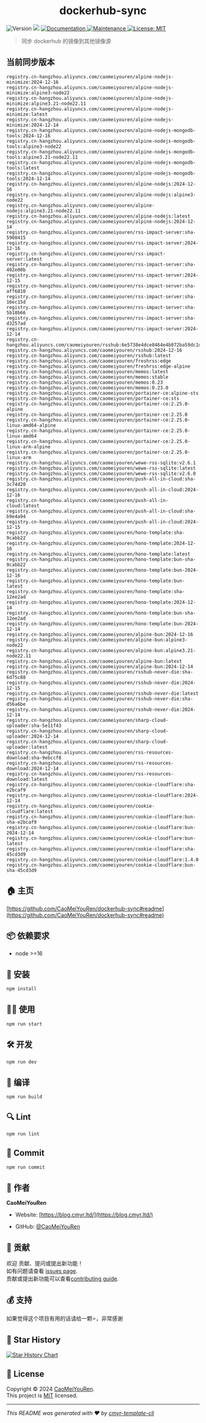 <h1 align="center">dockerhub-sync </h1>
<p>
  <img alt="Version" src="https://img.shields.io/badge/version-0.1.0-blue.svg?cacheSeconds=2592000" />
  <img src="https://img.shields.io/badge/node-%3E%3D16-blue.svg" />
  <a href="https://github.com/CaoMeiYouRen/dockerhub-sync#readme" target="_blank">
    <img alt="Documentation" src="https://img.shields.io/badge/documentation-yes-brightgreen.svg" />
  </a>
  <a href="https://github.com/CaoMeiYouRen/dockerhub-sync/graphs/commit-activity" target="_blank">
    <img alt="Maintenance" src="https://img.shields.io/badge/Maintained%3F-yes-green.svg" />
  </a>
  <a href="https://github.com/CaoMeiYouRen/dockerhub-sync/blob/master/LICENSE" target="_blank">
    <img alt="License: MIT" src="https://img.shields.io/github/license/CaoMeiYouRen/dockerhub-sync?color=yellow" />
  </a>
</p>


> 同步 dockerhub 的镜像到其他镜像源

## 当前同步版本

<!-- DOCKER_START -->
```
registry.cn-hangzhou.aliyuncs.com/caomeiyouren/alpine-nodejs-minimize:2024-12-16
registry.cn-hangzhou.aliyuncs.com/caomeiyouren/alpine-nodejs-minimize:alpine3-node22
registry.cn-hangzhou.aliyuncs.com/caomeiyouren/alpine-nodejs-minimize:alpine3.21-node22.11
registry.cn-hangzhou.aliyuncs.com/caomeiyouren/alpine-nodejs-minimize:latest
registry.cn-hangzhou.aliyuncs.com/caomeiyouren/alpine-nodejs-minimize:2024-12-14
registry.cn-hangzhou.aliyuncs.com/caomeiyouren/alpine-nodejs-mongodb-tools:2024-12-16
registry.cn-hangzhou.aliyuncs.com/caomeiyouren/alpine-nodejs-mongodb-tools:alpine3-node22
registry.cn-hangzhou.aliyuncs.com/caomeiyouren/alpine-nodejs-mongodb-tools:alpine3.21-node22.11
registry.cn-hangzhou.aliyuncs.com/caomeiyouren/alpine-nodejs-mongodb-tools:latest
registry.cn-hangzhou.aliyuncs.com/caomeiyouren/alpine-nodejs-mongodb-tools:2024-12-14
registry.cn-hangzhou.aliyuncs.com/caomeiyouren/alpine-nodejs:2024-12-16
registry.cn-hangzhou.aliyuncs.com/caomeiyouren/alpine-nodejs:alpine3-node22
registry.cn-hangzhou.aliyuncs.com/caomeiyouren/alpine-nodejs:alpine3.21-node22.11
registry.cn-hangzhou.aliyuncs.com/caomeiyouren/alpine-nodejs:latest
registry.cn-hangzhou.aliyuncs.com/caomeiyouren/alpine-nodejs:2024-12-14
registry.cn-hangzhou.aliyuncs.com/caomeiyouren/rss-impact-server:sha-5908415
registry.cn-hangzhou.aliyuncs.com/caomeiyouren/rss-impact-server:2024-12-16
registry.cn-hangzhou.aliyuncs.com/caomeiyouren/rss-impact-server:latest
registry.cn-hangzhou.aliyuncs.com/caomeiyouren/rss-impact-server:sha-402e00b
registry.cn-hangzhou.aliyuncs.com/caomeiyouren/rss-impact-server:2024-12-15
registry.cn-hangzhou.aliyuncs.com/caomeiyouren/rss-impact-server:sha-aff6810
registry.cn-hangzhou.aliyuncs.com/caomeiyouren/rss-impact-server:sha-16ec15d
registry.cn-hangzhou.aliyuncs.com/caomeiyouren/rss-impact-server:sha-5b18b66
registry.cn-hangzhou.aliyuncs.com/caomeiyouren/rss-impact-server:sha-d3257ad
registry.cn-hangzhou.aliyuncs.com/caomeiyouren/rss-impact-server:2024-12-14
registry.cn-hangzhou.aliyuncs.com/caomeiyouren/rsshub:6e5738e4dce8464e4b072ba59dc1d4a02f6fb036
registry.cn-hangzhou.aliyuncs.com/caomeiyouren/rsshub:2024-12-16
registry.cn-hangzhou.aliyuncs.com/caomeiyouren/rsshub:latest
registry.cn-hangzhou.aliyuncs.com/caomeiyouren/freshrss:edge
registry.cn-hangzhou.aliyuncs.com/caomeiyouren/freshrss:edge-alpine
registry.cn-hangzhou.aliyuncs.com/caomeiyouren/memos:latest
registry.cn-hangzhou.aliyuncs.com/caomeiyouren/memos:stable
registry.cn-hangzhou.aliyuncs.com/caomeiyouren/memos:0.23
registry.cn-hangzhou.aliyuncs.com/caomeiyouren/memos:0.23.0
registry.cn-hangzhou.aliyuncs.com/caomeiyouren/portainer-ce:alpine-sts
registry.cn-hangzhou.aliyuncs.com/caomeiyouren/portainer-ce:sts
registry.cn-hangzhou.aliyuncs.com/caomeiyouren/portainer-ce:2.25.0-alpine
registry.cn-hangzhou.aliyuncs.com/caomeiyouren/portainer-ce:2.25.0
registry.cn-hangzhou.aliyuncs.com/caomeiyouren/portainer-ce:2.25.0-linux-amd64-alpine
registry.cn-hangzhou.aliyuncs.com/caomeiyouren/portainer-ce:2.25.0-linux-amd64
registry.cn-hangzhou.aliyuncs.com/caomeiyouren/portainer-ce:2.25.0-linux-arm-alpine
registry.cn-hangzhou.aliyuncs.com/caomeiyouren/portainer-ce:2.25.0-linux-arm
registry.cn-hangzhou.aliyuncs.com/caomeiyouren/wewe-rss-sqlite:v2.6.1
registry.cn-hangzhou.aliyuncs.com/caomeiyouren/wewe-rss-sqlite:latest
registry.cn-hangzhou.aliyuncs.com/caomeiyouren/wewe-rss-sqlite:v2.6.0
registry.cn-hangzhou.aliyuncs.com/caomeiyouren/push-all-in-cloud:sha-3c74d20
registry.cn-hangzhou.aliyuncs.com/caomeiyouren/push-all-in-cloud:2024-12-16
registry.cn-hangzhou.aliyuncs.com/caomeiyouren/push-all-in-cloud:latest
registry.cn-hangzhou.aliyuncs.com/caomeiyouren/push-all-in-cloud:sha-b9e4a94
registry.cn-hangzhou.aliyuncs.com/caomeiyouren/push-all-in-cloud:2024-12-15
registry.cn-hangzhou.aliyuncs.com/caomeiyouren/hono-template:sha-9cabb22
registry.cn-hangzhou.aliyuncs.com/caomeiyouren/hono-template:2024-12-16
registry.cn-hangzhou.aliyuncs.com/caomeiyouren/hono-template:latest
registry.cn-hangzhou.aliyuncs.com/caomeiyouren/hono-template:bun-sha-9cabb22
registry.cn-hangzhou.aliyuncs.com/caomeiyouren/hono-template:bun-2024-12-16
registry.cn-hangzhou.aliyuncs.com/caomeiyouren/hono-template:bun-latest
registry.cn-hangzhou.aliyuncs.com/caomeiyouren/hono-template:sha-12ee2ad
registry.cn-hangzhou.aliyuncs.com/caomeiyouren/hono-template:2024-12-14
registry.cn-hangzhou.aliyuncs.com/caomeiyouren/hono-template:bun-sha-12ee2ad
registry.cn-hangzhou.aliyuncs.com/caomeiyouren/hono-template:bun-2024-12-14
registry.cn-hangzhou.aliyuncs.com/caomeiyouren/alpine-bun:2024-12-16
registry.cn-hangzhou.aliyuncs.com/caomeiyouren/alpine-bun:alpine3-node22
registry.cn-hangzhou.aliyuncs.com/caomeiyouren/alpine-bun:alpine3.21-node22.11
registry.cn-hangzhou.aliyuncs.com/caomeiyouren/alpine-bun:latest
registry.cn-hangzhou.aliyuncs.com/caomeiyouren/alpine-bun:2024-12-14
registry.cn-hangzhou.aliyuncs.com/caomeiyouren/rsshub-never-die:sha-6d75c88
registry.cn-hangzhou.aliyuncs.com/caomeiyouren/rsshub-never-die:2024-12-15
registry.cn-hangzhou.aliyuncs.com/caomeiyouren/rsshub-never-die:latest
registry.cn-hangzhou.aliyuncs.com/caomeiyouren/rsshub-never-die:sha-d56a6be
registry.cn-hangzhou.aliyuncs.com/caomeiyouren/rsshub-never-die:2024-12-14
registry.cn-hangzhou.aliyuncs.com/caomeiyouren/sharp-cloud-uploader:sha-5e11f43
registry.cn-hangzhou.aliyuncs.com/caomeiyouren/sharp-cloud-uploader:2024-12-14
registry.cn-hangzhou.aliyuncs.com/caomeiyouren/sharp-cloud-uploader:latest
registry.cn-hangzhou.aliyuncs.com/caomeiyouren/rss-resources-download:sha-9ebccf8
registry.cn-hangzhou.aliyuncs.com/caomeiyouren/rss-resources-download:2024-12-14
registry.cn-hangzhou.aliyuncs.com/caomeiyouren/rss-resources-download:latest
registry.cn-hangzhou.aliyuncs.com/caomeiyouren/cookie-cloudflare:sha-e2bcaf9
registry.cn-hangzhou.aliyuncs.com/caomeiyouren/cookie-cloudflare:2024-12-14
registry.cn-hangzhou.aliyuncs.com/caomeiyouren/cookie-cloudflare:latest
registry.cn-hangzhou.aliyuncs.com/caomeiyouren/cookie-cloudflare:bun-sha-e2bcaf9
registry.cn-hangzhou.aliyuncs.com/caomeiyouren/cookie-cloudflare:bun-2024-12-14
registry.cn-hangzhou.aliyuncs.com/caomeiyouren/cookie-cloudflare:bun-latest
registry.cn-hangzhou.aliyuncs.com/caomeiyouren/cookie-cloudflare:sha-45cd3d9
registry.cn-hangzhou.aliyuncs.com/caomeiyouren/cookie-cloudflare:1.4.0
registry.cn-hangzhou.aliyuncs.com/caomeiyouren/cookie-cloudflare:bun-sha-45cd3d9
```
<!-- DOCKER_END -->

## 🏠 主页

[https://github.com/CaoMeiYouRen/dockerhub-sync#readme](https://github.com/CaoMeiYouRen/dockerhub-sync#readme)


## 📦 依赖要求


- node >=16

## 🚀 安装

```sh
npm install
```

## 👨‍💻 使用

```sh
npm run start
```

## 🛠️ 开发

```sh
npm run dev
```

## 🔧 编译

```sh
npm run build
```

## 🔍 Lint

```sh
npm run lint
```

## 💾 Commit

```sh
npm run commit
```


## 👤 作者


**CaoMeiYouRen**

* Website: [https://blog.cmyr.ltd/](https://blog.cmyr.ltd/)

* GitHub: [@CaoMeiYouRen](https://github.com/CaoMeiYouRen)


## 🤝 贡献

欢迎 贡献、提问或提出新功能！<br />如有问题请查看 [issues page](https://github.com/CaoMeiYouRen/dockerhub-sync/issues). <br/>贡献或提出新功能可以查看[contributing guide](https://github.com/CaoMeiYouRen/dockerhub-sync/blob/master/CONTRIBUTING.md).

## 💰 支持

如果觉得这个项目有用的话请给一颗⭐️，非常感谢

## 🌟 Star History

[![Star History Chart](https://api.star-history.com/svg?repos=CaoMeiYouRen/dockerhub-sync&type=Date)](https://star-history.com/#CaoMeiYouRen/dockerhub-sync&Date)

## 📝 License

Copyright © 2024 [CaoMeiYouRen](https://github.com/CaoMeiYouRen).<br />
This project is [MIT](https://github.com/CaoMeiYouRen/dockerhub-sync/blob/master/LICENSE) licensed.

***
_This README was generated with ❤️ by [cmyr-template-cli](https://github.com/CaoMeiYouRen/cmyr-template-cli)_
